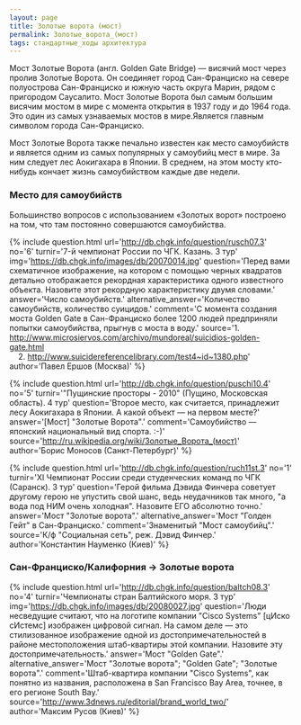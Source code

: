 ```yaml
---
layout: page
title: Золотые ворота (мост)
permalink: Золотые_ворота_(мост)
tags: стандартные_ходы архитектура
---
```

Мост Золотые Ворота (англ. Golden Gate Bridge) — висячий мост через пролив Золотые Ворота. Он соединяет город Сан-Франциско на севере полуострова Сан-Франциско и южную часть округа Марин, рядом с пригородом Саусалито. Мост Золотые Ворота был самым большим висячим мостом в мире с момента открытия в 1937 году и до 1964 года. Это один из самых узнаваемых мостов в мире.Является главным символом города Сан-Франциско.

Мост Золотые Ворота также печально известен как место самоубийств и является одним из самых популярных у самоубийц мест в мире. За ним следует лес Аокигахара в Японии. В среднем, на этом мосту кто-нибудь кончает жизнь самоубийством каждые две недели.

### Место для самоубийств 

Большинство вопросов с использованием «Золотых ворот» построено на том, что там постоянно совершаются самоубийства. 

{% include question.html
url='http://db.chgk.info/question/rusch07.3'
no='6'
turnir='7-й чемпионат России по ЧГК. Казань.  3 тур'
img='https://db.chgk.info/images/db/20070014.jpg'
question='Перед вами схематичное изображение, на котором с помощью черных квадратов детально отображается рекордная характеристика одного известного объекта. Назовите этот рекордную характеристику двумя словами.'
answer='Число самоубийств.'
alternative_answer='Количество самоубийств, количество суицидов.'
comment='С момента создания моста Golden Gate в Сан-Франциско более 1200 людей предприняли попытки самоубийства, прыгнув с моста в воду.'
source='1. http://www.microsiervos.com/archivo/mundoreal/suicidios-golden-gate.html<br>    2. http://www.suicidereferencelibrary.com/test4~id~1380.php'
author='Павел Ершов (Москва)'
 %}

{% include question.html
url='http://db.chgk.info/question/puschi10.4'
no='5'
turnir='"Пущинские просторы - 2010" (Пущино, Московская область).  4 тур'
question='Второе место, как считается, принадлежит лесу Аокигахара в Японии. А какой объект — на первом месте?'
answer='[Мост] "Золотые Ворота".'
comment='Самоубийство — японский национальный вид спорта. :-)'
source='http://ru.wikipedia.org/wiki/Золотые_Ворота_(мост)'
author='Борис Моносов (Санкт-Петербург)'
 %}

{% include question.html
url='http://db.chgk.info/question/ruch11st.3'
no='1'
turnir='XI Чемпионат России среди студенческих команд по ЧГК (Саранск).  3 тур'
question='Герой фильма Дэвида Финчера советует другому герою не упустить свой шанс, ведь неудачников так много, "а вода под НИМ очень холодная". Назовите ЕГО абсолютно точно.'
answer='Мост "Золотые ворота".'
alternative_answer='Мост "Голден Гейт" в Сан-Франциско.'
comment='Знаменитый "Мост самоубийц".'
source='К/ф "Социальная сеть", реж. Дэвид Финчер.'
author='Константин Науменко (Киев)'
 %}

### Сан-Франциско/Калифорния -> Золотые ворота 

{% include question.html
url='http://db.chgk.info/question/baltch08.3'
no='4'
turnir='Чемпионаты стран Балтийского моря.  3 тур'
img='https://db.chgk.info/images/db/20080027.jpg'
question='Люди несведущие считают, что на логотипе компании "Cisco Systems" [цИско сИстемс] изображен цифровой сигнал. На самом деле — это стилизованное изображение одной из достопримечательностей в районе местоположения штаб-квартиры этой компании. Назовите эту достопримечательность.'
answer='Мост "Golden Gate".'
alternative_answer='Мост "Золотые ворота"; "Golden Gate"; "Золотые ворота".'
comment='Штаб-квартира компании "Cisco Systems", как понятно из названия, расположена в San Francisco Bay Area, точнее, в его регионе South Bay.'
source='http://www.3dnews.ru/editorial/brand_world_two/'
author='Максим Русов (Киев)'
 %}

 